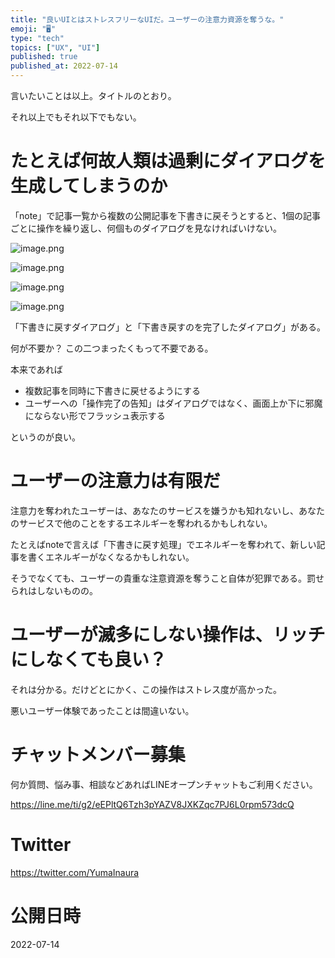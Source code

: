 ```yaml
---
title: "良いUIとはストレスフリーなUIだ。ユーザーの注意力資源を奪うな。"
emoji: "🖥"
type: "tech"
topics: ["UX", "UI"]
published: true
published_at: 2022-07-14
---
```


言いたいことは以上。タイトルのとおり。

それ以上でもそれ以下でもない。

# たとえば何故人類は過剰にダイアログを生成してしまうのか

「note」で記事一覧から複数の公開記事を下書きに戻そうとすると、1個の記事ごとに操作を繰り返し、何個ものダイアログを見なければいけない。

![image.png](https://qiita-image-store.s3.ap-northeast-1.amazonaws.com/0/89618/e64c32d3-b51d-c076-50fe-72d97a5d68d6.png)

![image.png](https://qiita-image-store.s3.ap-northeast-1.amazonaws.com/0/89618/e58660b5-452e-0b10-dc90-84527af323f4.png)

![image.png](https://qiita-image-store.s3.ap-northeast-1.amazonaws.com/0/89618/642baed9-207d-926d-63c2-bebdcad61bad.png)

![image.png](https://qiita-image-store.s3.ap-northeast-1.amazonaws.com/0/89618/97bf0acc-70e0-6990-598f-e991888a078d.png)

「下書きに戻すダイアログ」と「下書き戻すのを完了したダイアログ」がある。

何が不要か？ この二つまったくもって不要である。

本来であれば

- 複数記事を同時に下書きに戻せるようにする
- ユーザーへの「操作完了の告知」はダイアログではなく、画面上か下に邪魔にならない形でフラッシュ表示する

というのが良い。

# ユーザーの注意力は有限だ

注意力を奪われたユーザーは、あなたのサービスを嫌うかも知れないし、あなたのサービスで他のことをするエネルギーを奪われるかもしれない。

たとえばnoteで言えば「下書きに戻す処理」でエネルギーを奪われて、新しい記事を書くエネルギーがなくなるかもしれない。

そうでなくても、ユーザーの貴重な注意資源を奪うこと自体が犯罪である。罰せられはしないものの。

# ユーザーが滅多にしない操作は、リッチにしなくても良い？

それは分かる。だけどとにかく、この操作はストレス度が高かった。

悪いユーザー体験であったことは間違いない。

<!-- Update From Qiita API -->

# チャットメンバー募集

何か質問、悩み事、相談などあればLINEオープンチャットもご利用ください。

https://line.me/ti/g2/eEPltQ6Tzh3pYAZV8JXKZqc7PJ6L0rpm573dcQ





# Twitter


https://twitter.com/YumaInaura


<!-- Update From Qiita API -->



# 公開日時

2022-07-14
